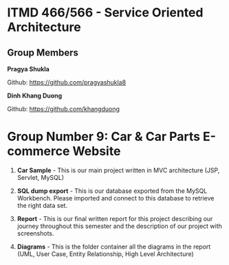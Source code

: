 # ITMD 466/566 - Service Oriented Architecture

## Group Members    
 **Pragya Shukla**
 
 Github: https://github.com/pragyashukla8
 
 **Dinh Khang Duong**
 
 Github: https://github.com/khangduong
 
 # Group Number 9: Car & Car Parts E-commerce Website

1. **Car Sample** - This is our main project written in MVC architecture (JSP, Servlet, MySQL) 

2. **SQL dump export** - This is our database exported from the MySQL Workbench. Please imported and connect to this database to retrieve the right data set. 

3. **Report** - This is our final written report for this project describing our journey throughout this semester and the description of our project with screenshots. 
  
4. **Diagrams** - This is the folder container all the diagrams in the report (UML, User Case, Entity Relationship, High Level Architecture) 
  
 
